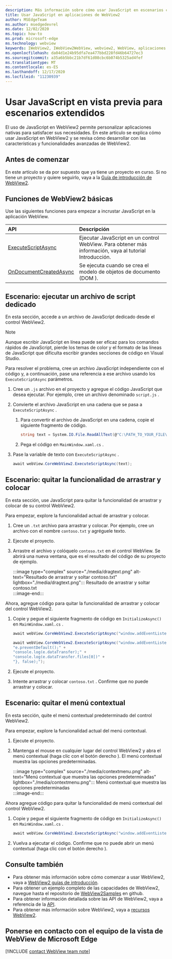 ```yaml
---
description: Más información sobre cómo usar JavaScript en escenarios complejos en aplicaciones de WebView2
title: Usar JavaScript en aplicaciones de WebView2
author: MSEdgeTeam
ms.author: msedgedevrel
ms.date: 12/02/2020
ms.topic: how-to
ms.prod: microsoft-edge
ms.technology: webview
keywords: IWebView2, IWebView2WebView, webview2, WebView, aplicaciones Win32, Win32, Edge, ICoreWebView2, ICoreWebView2Host, control de explorador, HTML Edge
ms.openlocfilehash: da04d1e24b95dfa7ea477bbd228fd46b64727ec3
ms.sourcegitcommit: a35a6b5bbc21b7df61d08cbc6b074b5325ad4fef
ms.translationtype: MT
ms.contentlocale: es-ES
ms.lasthandoff: 12/17/2020
ms.locfileid: "11230939"
---
```

# Usar JavaScript en vista previa para escenarios extendidos  

El uso de JavaScript en WebView2 permite personalizar aplicaciones nativas para satisfacer sus necesidades.  En este artículo se explica cómo usar JavaScript en WebView2 y se revisa cómo desarrollar con las características y funcionalidades avanzadas de WebView2.  

## Antes de comenzar  

En este artículo se da por supuesto que ya tiene un proyecto en curso.  Si no tiene un proyecto y quiere seguirlo, vaya a la [Guía de introducción de WebView2][Webview2GettingstartedWpf].  

## Funciones de WebView2 básicas  

Use las siguientes funciones para empezar a incrustar JavaScript en la aplicación WebView.  

| API  | Descripción  |
|:--- |:--- |  
| [ExecuteScriptAsync][Webview2ReferenceWpfMicrosoftWebExecutescriptasync] | Ejecutar JavaScript en un control WebView. Para obtener más información, vaya al tutorial Introducción. |
| [OnDocumentCreatedAsync][Webview2ReferenceWin32Icorewebview2Addscripttoexecuteondocumentcreated] | Se ejecuta cuando se crea el modelo de objetos de documento \(DOM \). |
      
## Escenario: ejecutar un archivo de script dedicado  

En esta sección, accede a un archivo de JavaScript dedicado desde el control WebView2.  

> [!NOTE]
> Aunque escribir JavaScript en línea puede ser eficaz para los comandos rápidos de JavaScript, pierde los temas de color y el formato de las líneas de JavaScript que dificulta escribir grandes secciones de código en Visual Studio.  

Para resolver el problema, cree un archivo JavaScript independiente con el código y, a continuación, pase una referencia a ese archivo usando los `ExecuteScriptAsync` parámetros.  

1.  Cree un `.js` archivo en el proyecto y agregue el código JavaScript que desea ejecutar.  Por ejemplo, cree un archivo denominado `script.js` .  
1.  Convierte el archivo JavaScript en una cadena que se pasa a `ExecuteScriptAsync` .  
    1.  Para convertir el archivo de JavaScript en una cadena, copie el siguiente fragmento de código.  
        
        ```csharp
        string text = System.IO.File.ReadAllText(@"C:\PATH_TO_YOUR_FILE\script.js");
        ```  
        
    1.  Pega el código en `MainWindow.xaml.cs` .  
1.  Pase la variable de texto con `ExecuteScriptAsync` .  
    
    ```csharp
    await webView.CoreWebView2.ExecuteScriptAsync(text);
    ```  

## Escenario: quitar la funcionalidad de arrastrar y colocar  

En esta sección, use JavaScript para quitar la funcionalidad de arrastrar y colocar de su control WebView2.  

Para empezar, explore la funcionalidad actual de arrastrar y colocar.  

1.  Cree un `.txt` archivo para arrastrar y colocar.  Por ejemplo, cree un archivo con el nombre `contoso.txt` y agréguele texto.  
1.  Ejecute el proyecto.  
1.  Arrastre el archivo y colóquelo `contoso.txt` en el control WebView.  Se abrirá una nueva ventana, que es el resultado del código de su proyecto de ejemplo.  
    
    :::image type="complex" source="./media/dragtext.png" alt-text="Resultado de arrastrar y soltar contoso.txt" lightbox="./media/dragtext.png":::
       Resultado de arrastrar y soltar contoso.txt  
    :::image-end:::  

Ahora, agregue código para quitar la funcionalidad de arrastrar y colocar del control WebView2.  

1.  Copie y pegue el siguiente fragmento de código en `InitializeAsync()` en `MainWindow.xaml.cs` .   
            
    ```csharp   
    await webView.CoreWebView2.ExecuteScriptAsync("window.addEventListener('dragover',function(e){e.preventDefault();},false);");
    
    await webView.CoreWebView2.ExecuteScriptAsync("window.addEventListener('drop',function(e){" +
    "e.preventDefault();" +
    "console.log(e.dataTransfer);" +
    "console.log(e.dataTransfer.files[0])" +
    "}, false);");
    ```  
          
1.  Ejecute el proyecto.  
1.  Intente arrastrar y colocar `contoso.txt` .  Confirme que no puede arrastrar y colocar.  

## Escenario: quitar el menú contextual  

En esta sección, quite el menú contextual predeterminado del control WebView2.  

Para empezar, explore la funcionalidad actual del menú contextual.  

1.  Ejecute el proyecto.  
1.  Mantenga el mouse en cualquier lugar del control WebView2 y abra el menú contextual \(haga clic con el botón derecho \).  El menú contextual muestra las opciones predeterminadas.  
    
    :::image type="complex" source="./media/contextmenu.png" alt-text="Menú contextual que muestra las opciones predeterminadas" lightbox="./media/contextmenu.png":::
       Menú contextual que muestra las opciones predeterminadas  
    :::image-end:::  
    
Ahora agregue código para quitar la funcionalidad de menú contextual del control WebView2.  

1.  Copie y pegue el siguiente fragmento de código en `InitializeAsync()` en `MainWindow.xaml.cs` .    
        
    ```csharp   
    await webView.CoreWebView2.ExecuteScriptAsync("window.addEventListener('contextmenu', window => {window.preventDefault();});");
    ```  

1.  Vuelva a ejecutar el código.  Confirme que no puede abrir un menú contextual \(haga clic con el botón derecho \).  
   
## Consulte también  

*   Para obtener más información sobre cómo comenzar a usar WebView2, vaya a [WebView2 guías de introducción][Webview2MainGettingStarted].  
*   Para obtener un ejemplo completo de las capacidades de WebView2, navegue hasta el repositorio de [WebView2Samples][GithubMicrosoftedgeWebview2samples] en github.  
*   Para obtener información detallada sobre las API de WebView2, vaya a referencia de la [API][Webview2ApiReference].  
*   Para obtener más información sobre WebView2, vaya a [recursos WebView2][Webview2MainNextSteps].  

## Ponerse en contacto con el equipo de la vista de WebView de Microsoft Edge  

[!INCLUDE [contact WebView team note](../includes/contact-webview-team-note.md)]  

<!-- links -->  

[DevtoolsGuideChromiumMain]: ../index.md "Herramientas para desarrolladores de Microsoft Edge (cromo) | Microsoft docs"  


[Webview2ApiReference]: ../webview2-api-reference.md "Referencia de la API de Microsoft Edge WebView2 | Microsoft docs"  
[Webview2GettingstartedWpf]: ../gettingstarted/wpf.md "Introducción a WebView2 en WPF (vista previa) | Microsoft docs"  
[Webview2MainGettingStarted]: ../index.md#getting-started "Introducción: Introducción a Microsoft Edge WebView2 (versión preliminar) | Microsoft docs"  
[Webview2MainNextSteps]: ../index.md#next-steps "Pasos siguientes: Introducción a Microsoft Edge WebView2 (versión preliminar) | Microsoft docs"  
[Webview2ReferenceWin32Icorewebview2Addscripttoexecuteondocumentcreated]: /microsoft-edge/webview2/reference/win32/icorewebview2#addscripttoexecuteondocumentcreated "AddScriptToExecuteOnDocumentCreated-0.9.579-interface ICoreWebView2 | Microsoft docs"  
[Webview2ReferenceWpfMicrosoftWebExecutescriptasync]: /dotnet/api/microsoft.web.webview2.wpf.webview2.executescriptasync " MétodoWebView2.ExecuteScriptAsync (String) (Microsoft. Web. WebView2. WPF) | Microsoft docs"  

[GithubMicrosoftedgeWebview2samples]: https://github.com/MicrosoftEdge/WebView2Samples "Ejemplos de WebView2: MicrosoftEdge/WebView2Samples | GitHub"  

